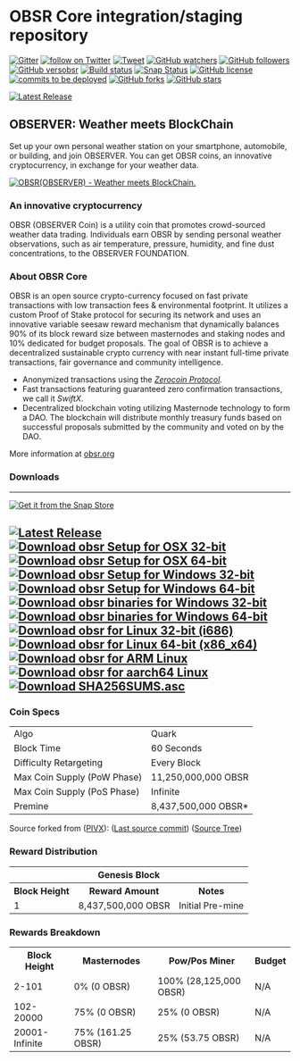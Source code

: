 OBSR Core integration/staging repository
=====================================

[![Gitter](https://badges.gitter.im/Join%20Chat.svg)](https://gitter.im/observerChannel/Lobby) [![follow on Twitter](https://img.shields.io/twitter/follow/observernet.svg?style=social&logo=twitter)](https://twitter.com/intent/follow?screen_name=observerfounda1) [![Tweet](https://img.shields.io/twitter/url/https/github.com/observernet/obsr.svg?style=social)](https://twitter.com/intent/tweet?text=Wow:&url=https%3A%2F%2Fgithub.com%2Fobservernet%2Fobsr) [![GitHub watchers](https://img.shields.io/github/watchers/observernet/obsr.svg?style=social&label=Watch)](https://github.com/observernet/obsr/watchers) [![GitHub followers](https://img.shields.io/github/followers/observernet.svg?style=social&label=Follow)](https://github.com/observernet/obsr/followers) [![GitHub versobsr](https://badge.fury.io/gh/observernet%2Fobsr.svg)](https://badge.fury.io/gh/observernet%2Fobsr) [![Build status](https://travis-ci.org/observernet/obsr.svg?branch=master)](https://travis-ci.org/observernet/obsr) [![Snap Status](https://build.snapcraft.io/badge/observernet/obsr.svg)](https://build.snapcraft.io/user/observernet/obsr) [![GitHub license](https://img.shields.io/github/license/observernet/obsr.svg)](https://github.com/observernet/obsr) [![commits to be deployed](https://img.shields.io/github/commits-since/observernet/obsr/master.svg?label=commits%20to%20be%20deployed)](https://github.com/observernet/obsr/compare/1.0.1...master) [![GitHub forks](https://img.shields.io/github/forks/observernet/obsr.svg)](https://github.com/observernet/obsr/network) [![GitHub stars](https://img.shields.io/github/stars/observernet/obsr.svg)](https://github.com/observernet/obsr/stargazers)

[![Latest Release](https://img.shields.io/github/downloads/observernet/obsr/latest/total.svg)](https://github.com/observernet/obsr/releases/latest)

## OBSERVER: Weather meets BlockChain

Set up your own personal weather station on your smartphone, automobile, or building, and join OBSERVER. You can get OBSR coins, an innovative cryptocurrency, in exchange for your weather data. 

[![OBSR(OBSERVER) - Weather meets BlockChain.](http://img.youtube.com/vi/BYXCcSFR_cA/0.jpg)](http://www.youtube.com/watch?v=BYXCcSFR_cA "OBSR(OBSERVER) - Weather meets BlockChain.")

### An innovative cryptocurrency
OBSR (OBSERVER Coin) is a utility coin that promotes crowd-sourced weather data trading.
Individuals earn OBSR by sending personal weather observations, such as air temperature, pressure, humidity, and fine dust concentrations, to the OBSERVER FOUNDATION. 

### About OBSR Core
OBSR is an open source crypto-currency focused on fast private transactions with low transaction fees & environmental footprint.  It utilizes a custom Proof of Stake protocol for securing its network and uses an innovative variable seesaw reward mechanism that dynamically balances 90% of its block reward size between masternodes and staking nodes and 10% dedicated for budget proposals. The goal of OBSR is to achieve a decentralized sustainable crypto currency with near instant full-time private transactions, fair governance and community intelligence.
- Anonymized transactions using the [_Zerocoin Protocol_](http://www.obsr.org/zobsr).
- Fast transactions featuring guaranteed zero confirmation transactions, we call it _SwiftX_.
- Decentralized blockchain voting utilizing Masternode technology to form a DAO. The blockchain will distribute monthly treasury funds based on successful proposals submitted by the community and voted on by the DAO.

More information at [obsr.org](http://www.obsr.org)

### Downloads
---

[![Get it from the Snap Store](https://snapcraft.io/static/images/badges/en/snap-store-black.svg)](https://snapcraft.io/ioncoin)

[![Latest Release](https://img.shields.io/github/downloads/observernet/obsr/latest/total.svg)](https://github.com/observernet/obsr/releases/latest) [![Download obsr Setup for OSX 32-bit](https://img.shields.io/github/downloads/observernet/obsr/v1.0.1/obsr-1.0.1-osx-unsigned.dmg.svg)](https://github.com/observernet/obsr/releases/download/v1.0.1/obsr-1.0.1-osx-unsigned.dmg)[![Download obsr Setup for OSX 64-bit](https://img.shields.io/github/downloads/observernet/obsr/v1.0.1/obsr-1.0.1-osx64.tar.gz.svg)](https://github.com/observernet/obsr/releases/download/v1.0.1/obsr-1.0.1-osx64.tar.gz.exe) [![Download obsr Setup for Windows 32-bit](https://img.shields.io/github/downloads/observernet/obsr/latest/obsr-1.0.1-win32-setup-unsigned.exe.svg)](https://github.com/observernet/obsr/releases/download/v1.0.1/obsr-1.0.1-win32-setup-unsigned.exe)[![Download obsr Setup for Windows 64-bit](https://img.shields.io/github/downloads/observernet/obsr/latest/obsr-1.0.1-win64-setup-unsigned.exe.svg)](https://github.com/observernet/obsr/releases/download/v1.0.1/obsr-1.0.1-win64-setup-unsigned.exe)[![Download obsr binaries for Windows 32-bit](https://img.shields.io/github/downloads/observernet/obsr/latest/obsr-1.0.1-win32.zip.svg)](https://github.com/observernet/obsr/releases/download/v1.0.1/obsr-1.0.1-win32.zip) [![Download obsr binaries for Windows 64-bit](https://img.shields.io/github/downloads/observernet/obsr/latest/obsr-1.0.1-win64.svg)](https://github.com/observernet/obsr/releases/download/v1.0.1/obsr-1.0.1-win64.exe) [![Download obsr for Linux 32-bit (i686)](https://img.shields.io/github/downloads/observernet/obsr/v1.0.1/obsr-1.0.1-i686-pc-linux-gnu.tar.gz.svg)](https://github.com/observernet/obsr/releases/download/v1.0.1/obsr-1.0.1-i686-pc-linux-gnu.tar.gz)[![Download obsr for Linux 64-bit (x86_x64)](https://img.shields.io/github/downloads/observernet/obsr/v1.0.1/obsr-1.0.1-x86_64-linux-gnu.tar.gz.svg)](https://github.com/observernet/obsr/releases/download/v1.0.1/obsr-1.0.1-x86_64-linux-gnu.tar.gz)[![Download obsr for ARM Linux](https://img.shields.io/github/downloads/observernet/obsr/v1.0.1/obsr-1.0.1-arm-linux-gnueabihf.tar.gz.svg)](https://github.com/observernet/obsr/releases/download/v1.0.1/obsr-1.0.1-arm-linux-gnueabihf.tar.gz)[![Download obsr for aarch64 Linux](https://img.shields.io/github/downloads/observernet/obsr/v1.0.1/obsr-1.0.1-aarch64-linux-gnu.tar.gz.svg)](https://github.com/observernet/obsr/releases/download/v1.0.1/obsr-1.0.1-aarch64-linux-gnu.tar.gz) [![Download SHA256SUMS.asc](https://img.shields.io/github/downloads/observernet/obsr/v1.0.1/SHA256SUMS.asc.svg)](https://github.com/observernet/obsr/releases/download/v1.0.1/SHA256SUMS.asc)
---

### Coin Specs
<table>
<tr><td>Algo</td><td>Quark</td></tr>
<tr><td>Block Time</td><td>60 Seconds</td></tr>
<tr><td>Difficulty Retargeting</td><td>Every Block</td></tr>
<tr><td>Max Coin Supply (PoW Phase)</td><td>11,250,000,000 OBSR</td></tr>
<tr><td>Max Coin Supply (PoS Phase)</td><td>Infinite</td></tr>
<tr><td>Premine</td><td>8,437,500,000 OBSR*</td></tr>
</table>

Source forked from ([PIVX](https://pivx.org/)): ([Last source commit](https://github.com/PIVX-Project/PIVX/commit/44840c50693e784ed0a5ef0bfed1ce7d9d88aa97)) ([Source Tree](https://github.com/PIVX-Project/PIVX/tree/44840c50693e784ed0a5ef0bfed1ce7d9d88aa97))

### Reward Distribution

<table>
  <th colspan="3"><center>Genesis Block</center></th>
<tr><th>Block Height</th><th>Reward Amount</th><th>Notes</th></tr>
<tr><td>1</td><td>8,437,500,000 OBSR</td><td>Initial Pre-mine</td></tr>
</table>

### Rewards Breakdown

<table>
<th>Block Height</th><th>Masternodes</th><th>Pow/Pos Miner</th><th>Budget</th>
<tr><td>2-101</td><td>0% (0 OBSR)</td><td>100% (28,125,000 OBSR)</td><td>N/A</td></tr>
<tr><td>102-20000</td><td>75% (0 OBSR)</td><td>25% (0 OBSR)</td><td>N/A</td></tr>
<tr><td>20001-Infinite</td><td>75% (161.25 OBSR)</td><td>25% (53.75 OBSR)</td><td>N/A</td></tr>
</table>

